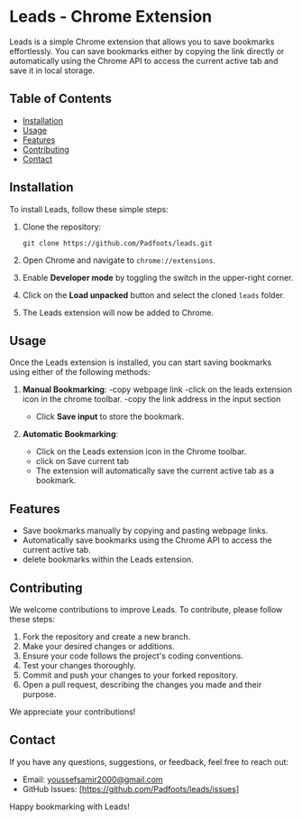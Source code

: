 # Leads - Chrome Extension

Leads is a simple Chrome extension that allows you to save bookmarks effortlessly. You can save bookmarks either by copying the link directly or automatically using the Chrome API to access the current active tab and save it in local storage.


## Table of Contents

- [Installation](#installation)
- [Usage](#usage)
- [Features](#features)
- [Contributing](#contributing)
- [Contact](#contact)

## Installation

To install Leads, follow these simple steps:

1. Clone the repository:
   ```
   git clone https://github.com/Padfoots/leads.git
   ```

2. Open Chrome and navigate to `chrome://extensions`.

3. Enable **Developer mode** by toggling the switch in the upper-right corner.

4. Click on the **Load unpacked** button and select the cloned `leads` folder.

5. The Leads extension will now be added to Chrome.

## Usage

Once the Leads extension is installed, you can start saving bookmarks using either of the following methods:

1. **Manual Bookmarking**:
   -copy webpage link
   -click on the leads extension icon in the chrome toolbar.
   -copy the link address in the input section
   - Click **Save input** to store the bookmark.

3. **Automatic Bookmarking**:
   - Click on the Leads extension icon in the Chrome toolbar.
   - click on Save current tab
   - The extension will automatically save the current active tab as a bookmark.

## Features

- Save bookmarks manually by copying and pasting webpage links.
- Automatically save bookmarks using the Chrome API to access the current active tab.
- delete bookmarks within the Leads extension.

## Contributing

We welcome contributions to improve Leads. To contribute, please follow these steps:

1. Fork the repository and create a new branch.
2. Make your desired changes or additions.
3. Ensure your code follows the project's coding conventions.
4. Test your changes thoroughly.
5. Commit and push your changes to your forked repository.
6. Open a pull request, describing the changes you made and their purpose.

We appreciate your contributions!


## Contact

If you have any questions, suggestions, or feedback, feel free to reach out:

- Email: youssefsamir2000@gmail.com
- GitHub Issues: [https://github.com/Padfoots/leads/issues]

Happy bookmarking with Leads!
